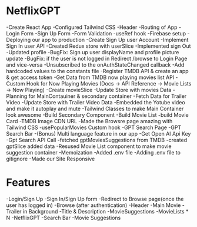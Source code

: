 # NetflixGPT

-Create React App
-Configured Tailwind CSS
-Header
-Routing of App
-Login Form
-Sign Up Form
-Form Validation
-useRef hook
-Firebase setup
-Deploying our app to production
-Create Sign Up user Account
-Implement Sign In user API
-Created Redux store with userSlice
-Implemented sign Out
-Updated profile 
-BugFix: Sign up user displayName and profile picture update
-BugFix: if the user is not logged in Redirect /browse to Login Page and vice-versa
-Unsubscribed to the onAuthStateChanged callback 
-Add hardcoded values to the constants file
-Register TMDB API & create an app & get access token
-Get Data from TMDB now playing movies list API
-Custom Hook for Now Playing Movies (Docs -> API Reference -> Movie Lists -> Now Playing)
-Create movieSlice
-Update Store with movies Data
-Planning for MainContauiner & secondary container
-Fetch Data for Trailer Video
-Update Store with Trailer Video Data
-Embedded the Yotube video and make it autoplay and mute
-Tailwind Classes to make Main Container look awesome
-Build Secondary Component
-Build Movie List
-build Movie Card
-TMDB Image CDN URL
-Made the Browsre page amazing with Tailwind CSS
-usePopularMovies Custom hook
-GPT Search Page
-GPT Search Bar
-(Bonus) Multi language feature in our app
-Get Open AI Api Key
-Gpt Search API Call
-fetched gptMoviesSuggestions from TMDB
-created gptSlice added data
-Resused Movie List component to make movie suggestion container
-Memoization
-Added .env file
-Adding .env file to gitignore
-Made our Site Responsive

# Features

-Login/Sign Up
  -Sign In/Sign Up form
  -Redirect to Browse page(once the user has logged in)
-Browse (after authentication)
  -Header
  -Main Movie
    -Trailer in Background
    -Title & Description
    -MovieSuggestions
        -MovieLists * N
-NetflixGPT
    -Search Bar
    -Movie Suggestions